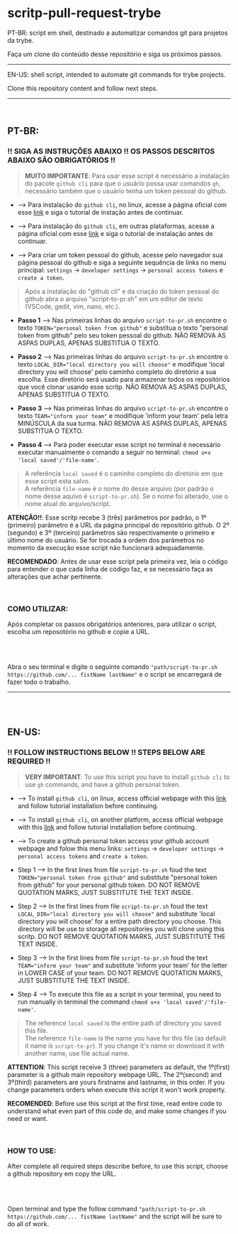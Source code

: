 # scritp-pull-request-trybe
PT-BR:
script em shell, destinado a automatizar comandos git para projetos da trybe.

Faça um clone do conteúdo desse repositório e siga os próximos passos.

<hr>

EN-US:
shell script, intended to automate git commands for trybe projects.

Clone this repository content and follow next steps.
<hr>

<br>

## PT-BR:
### !! SIGA AS INSTRUÇÕES ABAIXO !! OS PASSOS DESCRITOS ABAIXO SÃO OBRIGATÓRIOS !!

> **MUITO IMPORTANTE**: Para usar esse script é necessário a instalação do pacote `github cli` para que o usuário possa usar comandos `gh`, necessário também que o usuário tenha um token pessoal do github.

+ --> Para instalação do `github cli`, no linux, acesse a página oficial com esse [link](https://github.com/cli/cli/blob/trunk/docs/install_linux.md) e siga o tutorial de instação antes de continuar.

+ --> Para instalação do `github cli`, em outras plataformas, acesse a página oficial com esse [link](https://github.com/cli/cli) e siga o tutorial de instalação antes de continuar.

+ --> Para criar um token pessoal do github, acesse pelo navegador sua página pessoal do github e siga a seguinte sequência de links no menu principal: `settings` -> `developer settings` -> `personal access tokens` e `create a token`.

> Após a instalação do "github cli" e da criação do token pessoal do github abra o arquivo "script-to-pr.sh" em um editor de texto (VSCode, gedit, vim, nano, etc.).

+ **Passo 1** --> Nas primeiras linhas do arquivo `script-to-pr.sh` encontre o texto `TOKEN="personal token from github"` e substitua o texto "personal token from github" pelo seu token pessoal do github. NÃO REMOVA AS ASPAS DUPLAS, APENAS SUBSTITUA O TEXTO.

+ **Passo 2** --> Nas primeiras linhas do arquivo `script-to-pr.sh` encontre o texto `LOCAL_DIR="local directory you will choose"` e modifique 'local directory you will choose' pelo caminho completo do diretório a sua escolha. Esse diretório será usado para armazenar todos os repositórios que você clonar usando esse scritp. NÃO REMOVA AS ASPAS DUPLAS, APENAS SUBSTITUA O TEXTO.

+ **Passo 3** --> Nas primeiras linhas do arquivo `script-to-pr.sh` encontre o texto `TEAM="inform your team"` e modifique 'inform your team' pela letra MINÚSCULA da sua turma. NÃO REMOVA AS ASPAS DUPLAS, APENAS SUBSTITUA O TEXTO.

+ **Passo 4** --> Para poder executar esse script no terminal é necessário executar manualmente o comando a seguir no terminal: `chmod u+x 'local saved'/'file-name'`.
>A referência `local saved` é o caminho completo do diretório em que esse script esta salvo.
><br>
>A referência `file-name` é o nome do desse arquivo (por padrão o nome desse aquivo é `script-to-pr.sh`). Se o nome foi alterado, use o nome atual do arquivo/script.

**ATENÇÃO!!**: Esse scritp recebe 3 (três) parâmetros por padrão, o 1º (primeiro) parâmetro é a URL da página principal do repositório github. O 2º (segundo) e 3º (terceiro) parâmetros são respectivamente o primeiro e último nome do usuário. Se for trocada a ordem dos parâmetros no momento da execução esse script não funcionará adequadamente.

**RECOMENDADO**: Antes de usar esse script pela primeira vez, leia o código para entender o que cada linha de código faz, e se necessário faça as alterações que achar pertinente.

<br>

### COMO UTILIZAR:
Após completar os passos obrigatórios anteriores, para utilizar o script, escolha um reposotório no github e copie a URL.

<br>
<br>

Abra o seu terminal e digite o seguinte comando `"path/script-to-pr.sh https://github.com/... fistName lastName"` e o script se encarregará de fazer todo o trabalho.

<hr>

<br>
<br>

## EN-US:
### !! FOLLOW INSTRUCTIONS BELOW !! STEPS BELOW ARE REQUIRED !!

> **VERY IMPORTANT**: To use this script you have to install `github cli` to use `gh` commands, and have a github personal token.

+ --> To install `github cli`, on linux, access official webpage with this [link](https://github.com/cli/cli/blob/trunk/docs/install_linux.md) and follow tutorial installation before continuing.

+ --> To install `github cli`, on another platform, access official webpage with this [link](https://github.com/cli/cli) and follow tutorial installation before continuing.

+  --> To create a github personal token access your github account webpage and folow this menu links:  `settings` -> `developer settings` -> `personal access tokens` and `create a token`.

+ Step 1 --> In the first lines from file `script-to-pr.sh` foud the text `TOKEN="personal token from github"` and substitute "personal token from github" for your personal github token. DO NOT REMOVE QUOTATION MARKS, JUST SUBSTITUTE THE TEXT INSIDE.

+ Step 2 --> In the first lines from file `script-to-pr.sh` foud the text `LOCAL_DIR="local directory you will choose"` and substitute 'local directory you will choose' for a entire path directory you choose. This directory will be use to storage all repositories you will clone using this scritp. DO NOT REMOVE QUOTATION MARKS, JUST SUBSTITUTE THE TEXT INSIDE.

+ Step 3 --> In the first lines from file `script-to-pr.sh` foud the text `TEAM="inform your team"` and substitute 'inform your team' for the letter in LOWER CASE of your team. DO NOT REMOVE QUOTATION MARKS, JUST SUBSTITUTE THE TEXT INSIDE.

+ Step 4 --> To execute this file as a script in your terminal, you need to run manually in terminal the command `chmod u+x 'local saved'/'file-name'`.
>The reference `local saved` is the entire path of directory you saved this file.
><br>
>The reference `file-name` is the name you have for this file (as default it name is `script-to-pr`). If you change it's name or download it with another name, use file actual name.

**ATTENTION**: This script receive 3 (three) parameters as default, the 1º(first) parameter is a github main repository webpage URL. The 2º(second) and 3º(third) parameters are yours firstname and lastname, in this order. If you change parameters orders when execute this script it won't work property.

**RECOMENDED**: Before use this script at the first time, read entire code to understand what even part of this code do, and make some changes if you need or want.

<br>

### HOW TO USE:
  After complete all required steps describe before, to use this script, choose a github repository em copy the URL.

<br>
<br>

Open terminal and type the follow command `"path/script-to-pr.sh https://github.com/... fistName lastName"` and the script will be sure to do all of work.
